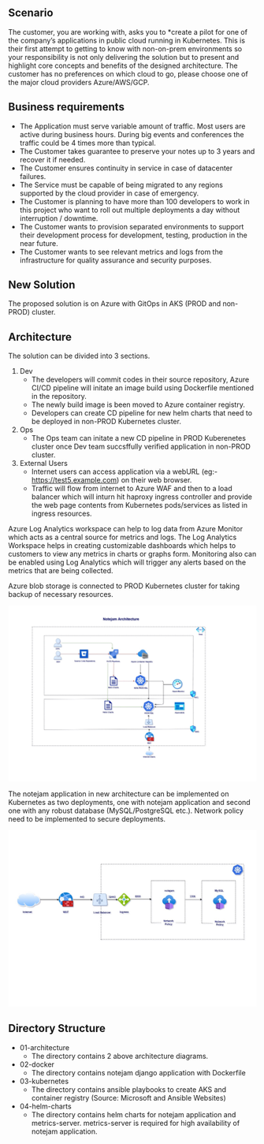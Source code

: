 
## Scenario

The customer, you are working with, asks you to *create a pilot for one of the company’s applications in public cloud
running in Kubernetes. This is their first attempt to getting to know with non-on-prem environments so your
responsibility is not only delivering the solution but to present and highlight core concepts and benefits of the
designed architecture. The customer has no preferences on which cloud to go, please choose one of the major cloud
providers Azure/AWS/GCP.

## Business requirements

- The Application must serve variable amount of traffic. Most users are active during business hours. During big events and conferences the traffic could be 4 times more than typical.
- The Customer takes guarantee to preserve your notes up to 3 years and recover it if needed.
- The Customer ensures continuity in service in case of datacenter failures.
- The Service must be capable of being migrated to any regions supported by the cloud provider in case of emergency.
- The Customer is planning to have more than 100 developers to work in this project who want to roll out multiple deployments a day without interruption / downtime.
- The Customer wants to provision separated environments to support their development process for development, testing, production in the near future.
- The Customer wants to see relevant metrics and logs from the infrastructure for quality assurance and security purposes.

## New Solution

The proposed solution is on Azure with GitOps in AKS (PROD and non-PROD) cluster.

## Architecture

The solution can be divided into 3 sections.
1. Dev
   - The developers will commit codes in their source repository, Azure CI/CD pipeline will initate an image build using Dockerfile mentioned in the repository. 
   - The newly build image is been moved to Azure container registry.
   - Developers can create CD pipeline for new helm charts that need to be deployed in non-PROD Kubernetes cluster.
2. Ops
   - The Ops team can initate a new CD pipeline in PROD Kuberenetes cluster once Dev team succsffully verified application in non-PROD cluster.
3. External Users
   - Internet users can access application via a webURL (eg:- https://test5.example.com) on their web browser.
   - Traffic will flow from internet to Azure WAF and then to a load balancer which will inturn hit haproxy ingress controller and provide the web page contents from Kubernetes pods/services as listed in ingress resources.

Azure Log Analytics workspace can help to log data from Azure Monitor which acts as a central source for metrics and logs. The Log Analytics Workspace helps in creating customizable dashboards which helps to customers to view any metrics in charts or graphs form. Monitoring also can be enabled using Log Analytics which will trigger any alerts based on the metrics that are being collected.

Azure blob storage is connected to PROD Kubernetes cluster for taking backup of necessary resources.
          
![Notejan_Architecture-01.jpg](01-architecture/Notejan_Architecture-01.jpg)


The notejam application in new architecture can be implemented on Kubernetes as two deployments, one with notejam application and second one with any robust database (MySQL/PostgreSQL etc.). Network policy need to be implemented to secure deployments. 


![Notejan_Architecture-02.jpg](01-architecture/Notejan_Architecture-02.jpg)


## Directory Structure
   - 01-architecture
     - The directory contains 2 above architecture diagrams.
   - 02-docker
     - The directory contains notejam django application with Dockerfile
   - 03-kubernetes
     - The directory contains ansible playbooks to create AKS and container registry (Source: Microsoft and Ansible Websites)
   - 04-helm-charts
     - The directory contains helm charts for notejam application and metrics-server. metrics-server is required for high availability of notejam application.
